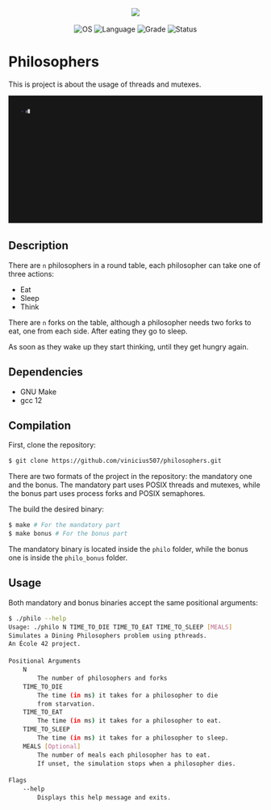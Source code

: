 <p align="center">
    <img src="https://game.42sp.org.br/static/assets/achievements/philosopherse.png">
</p>

<p align="center">
    <img src="https://img.shields.io/badge/OS-Linux-blue" alt="OS">
    <img src="https://img.shields.io/badge/Language-C%2B%2B98-orange.svg" alt="Language">
    <img src="https://img.shields.io/badge/Grade-100%2F100-brightgreen.svg" alt="Grade">
    <img src="https://img.shields.io/badge/Status-Completed-brightgreen.svg" alt="Status">
</p>

# Philosophers

This is project is about the usage of threads and mutexes.

![Showcase of the project](/assets/showcase.gif)

## Description

There are `n` philosophers in a round table, each philosopher can take one of
three actions:

- Eat
- Sleep
- Think

There are `n` forks on the table, although a philosopher needs two forks to
eat, one from each side. After eating they go to sleep.

As soon as they wake up they start thinking, until they get hungry again.

## Dependencies

- GNU Make
- gcc 12

## Compilation

First, clone the repository:

```sh
$ git clone https://github.com/vinicius507/philosophers.git
```

There are two formats of the project in the repository: the mandatory one and
the bonus. The mandatory part uses POSIX threads and mutexes, while the bonus
part uses process forks and POSIX semaphores.

The build the desired binary:

```sh
$ make # For the mandatory part
$ make bonus # For the bonus part
```

The mandatory binary is located inside the `philo` folder, while the bonus one
is inside the `philo_bonus` folder.

## Usage

Both mandatory and bonus binaries accept the same positional arguments:

```sh
$ ./philo --help
Usage: ./philo N TIME_TO_DIE TIME_TO_EAT TIME_TO_SLEEP [MEALS]
Simulates a Dining Philosophers problem using pthreads.
An École 42 project.

Positional Arguments
	N
		The number of philosophers and forks
	TIME_TO_DIE
		The time (in ms) it takes for a philosopher to die
		from starvation.
	TIME_TO_EAT
		The time (in ms) it takes for a philosopher to eat.
	TIME_TO_SLEEP
		The time (in ms) it takes for a philosopher to sleep.
	MEALS [Optional]
		The number of meals each philosopher has to eat.
		If unset, the simulation stops when a philosopher dies.

Flags
	--help
		Displays this help message and exits.
```
